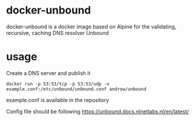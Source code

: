 # docker-unbound
docker-unbound is a docker image based on Alpine for the validating, recursive, caching DNS resolver Unbound

# usage
Create a DNS server and publish it

`docker run -p 53:53/tcp -p 53:53/udp -v example.conf:/etc/unbound/unbound.conf androw/unbound`

example.conf is available in the repository

Config file should be following https://unbound.docs.nlnetlabs.nl/en/latest/
